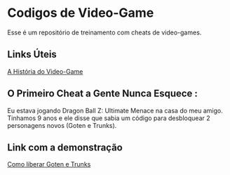 # Codigos de Video-Game
Esse é um repositório de treinamento com cheats de video-games.

## Links Úteis
[A História do Video-Game](https://www.historiadetudo.com/videogame)

## O Primeiro Cheat a Gente Nunca Esquece :
 Eu estava jogando Dragon Ball Z: Ultimate Menace na casa do meu amigo. Tinhamos 9 anos e ele disse que sabia um código para desbloquear 2 personagens novos (Goten e Trunks).
 
 ## Link com a demonstração
 [Como liberar Goten e Trunks](https://youtu.be/zqURJK_oW5U)
